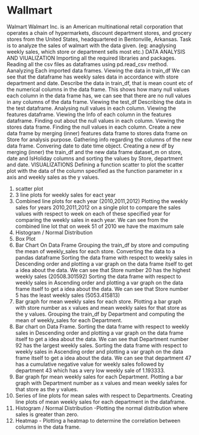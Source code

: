 # Wallmart
Walmart
Walmart Inc. is an American multinational retail corporation that operates a chain of hypermarkets, discount department stores, and grocery stores from the United States, headquartered in Bentonville, Arkansas.
Task is to analyze the sales of walmart with the data given. (eg: anaglysing weekly sales, which store or department sells most etc.)
DATA ANALYSIS AND VIUALIZATION
Importing all the required libraries and packages.
Reading all the csv files as dataframes using pd.read_csv method.
Aanalyzing Each imported data frames.
Viewing the data in train_df
We can see that the dataframe has weekly sales data in accordance with store department and date.
Describe the data in train_df, that is mean count etc of the numerical columns in the data frame.
This shows how many null values each column in the data frame has, we can see that there are no null values in any columns of the data frame.
Viewing the test_df
Describing the data in the test dataframe.
Analysing null values in each column.
Viewing the features dataframe.
Viewing the Info of each column in the features dataframe.
Finding out about the null values in each column.
Viewing the stores data frame.
Finding the null values in each column.
Create a new data frame by merging (inner) features data frame to stores data frame on Store for analysis purpose.
Gathering info regarding the columns of the new data frame.
Convering date to date time object.
Creating a new df by merging (inner) the train_df and the new data frame dataset_m on store, date and IsHoliday columns and sorting the values by Store, department and date.
VISUALIZATIONS
Defining a function scatter to plot the scatter plot with the data of the column specified as the function parameter in x axis and weekly sales as the y values.
1) scatter plot
2) 3 line plots for weekly sales for eact year
3) Combined line plots for each year (2010,2011,2012)
Plotting the weekly sales for years 2010,2011,2012 on a single plot to compare the sales values with respect to week on each of these specified year for comparing the weekly sales in each year.
We can see from the combined line lot that on week 51 of 2010 we have the maximum sale
4) Histogram / Normal Distribution
5) Box Plot
6) Bar Chart On Data Frame
Grouping the train_df by store and computing the mean of weekly_sales for each store.
Converting the data to a pandas dataframe
Sorting the data frame with respect to weekly sales in Descending order and plotting a var graph on the data frame itself to get a idea about the data.
We can see that Store number 20 has the highest weekly sales (20508.301592)
Sorting the data frame with respect to weekly sales in Ascending order and plotting a var graph on the data frame itself to get a idea about the data.
We can see that Store number 5 has the least weekly sales (5053.415813)
7) Bar graph for mean weekly sales for each store.
Plotting a bar graph with store number as x values and mean weekly sales for that store as the y values.
Grouping the train_df by Department and computing the mean of weekly_sales for each Department.
8) Bar chart on Data Frame.
Sorting the data frame with respect to weekly sales in Descending order and plotting a var graph on the data frame itself to get a idea about the data.
We can see that Department number 92 has the largest weekly sales.
Sorting the data frame with respect to weekly sales in Ascending order and plotting a var graph on the data frame itself to get a idea about the data.
We can see that department 47 has a cumulative negative value for weekly sales followed by department 43 which has a very low weekly sale of 1.193333.
9) Bar graph fpr mean weekly sales for each Department.
Plotting a bar graph with Department number as x values and mean weekly sales for that store as the y values.
10) Series of line plots for mean sales with respect to Departments.
Creating line plots of mean weekly sales for each department in the dataframe.
11) Histogram / Normal Distribution -Plotting the normal distribution where sales is greater than zero.
12) Heatmap - Plotting a heatmap to determine the correlation between columns in the data frame.
